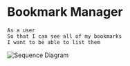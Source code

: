 # Bookmark Manager

```
As a user
So that I can see all of my bookmarks
I want to be able to list them
```
![Sequence Diagram](https://drive.google.com/uc?export=view&id=1X71JC8pvlVaI8QYUA4i51mvQq3B_ysUe)
